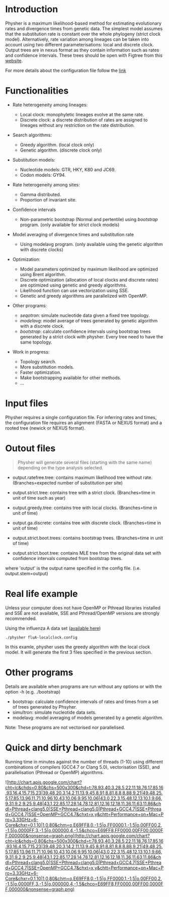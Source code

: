 # Introduction #

Physher is a maximum likelihood-based method for estimating evolutionary rates and divergence times from genetic data. The simplest model assumes that the substitution rate is constant over the whole phylogeny (strict clock model). Alternatively, rate variation among lineages can be taken into account using two different parameterisations: local and discrete clock. Output trees are in nexus format as they contain information such as rates and confidence intervals. These trees should be open with Figtree from this [website](http://tree.bio.ed.ac.uk/software/figtree/).

For more details about the configuration file follow the [link](Inputfile.md)


# Functionalities #

  * Rate heterogeneity among lineages:
    * Local clock: monophyletic lineages evolve at the same rate.
    * Discrete clock: a discrete distribution of rates are assigned to lineages without any restriction on the rate distribution.

  * Search algorithms:
    * Greedy algorithm. (local clock only)
    * Genetic algorithm. (discrete clock only)

  * Substitution models:
    * Nucleotide models: GTR, HKY, K80 and JC69.
    * Codon models: GY94.

  * Rate heterogeneity among sites:
    * Gamma distributed.
    * Proportion of invariant site.

  * Confidence intervals
    * Non-parametric bootstrap (Normal and pertentile) using _bootstrap_ program. (only available for strict clock models)

  * Model averaging of divergence times and substitution rate
    * Using modelavg program. (only available using the genetic algorithm with discrete clocks)

  * Optimization:
    * Model parameters optimized by maximum likelihood are optimized using Brent algorithm.
    * Discrete optimization (allocation of local clocks and discrete rates) are optimized using genetic and greedy algorithms.
    * Likelihood function can use vectorization using SSE.
    * Genetic and greedy algorithms are parallelized with OpenMP.

  * Other programs:
    * _seqotron_: simulate nucleotide data given a fixed tree topology.
    * _modelavg_: model average of trees generated by genetic algorithm with a discrete clock.
    * _bootstrap_: calculate confidence intervals using bootstrap trees generated by a strict clock with physher. Every tree need to have the same topology.

  * Work in progress:
    * Topology search.
    * More substitution models.
    * Faster optimization.
    * Make bootstrapping available for other methods.
    * ...

# Input files #
Physher requires a single configuration file.
For inferring rates and times, the configuration file requires an alignment (FASTA or NEXUS format) and a rooted tree (newick or NEXUS format).

# Outout files #

> Physher will generate several files (starting with the same name) depending on the type analysis selected.

  * output.ratefree.tree: contains maximum likelihood tree without rate. (Branches=expected number of substitution per site)

  * output.strict.tree: contains tree with a strict clock. (Branches=time in unit of time such as year)

  * output.greedy.tree: contains tree with local clocks. (Branches=time in unit of time)

  * output.ga.discrete: contains tree with discrete clock. (Branches=time in unit of time)

  * output.strict.boot.trees: contains bootstrap trees. (Branches=time in unit of time)

  * output.strict.boot.tree: contains MLE tree from the original data set with confidence intervals computed from bootstrap trees.

where 'output' is the output name specified in the config file. (i.e. output.stem=output)


# Real life example #

Unless your computer does not have OpenMP or Pthread libraries installed and SSE are not available, SSE and Pthread/OpenMP versions are strongly recommended.

Using the influenza A data set ([available here](https://drive.google.com/folderview?id=0B1fZePvFRVeBemNjUE4zZWdPVVU&usp=sharing/fluA.zip))

`./physher fluA-localclock.config`

In this examle, physher uses the greedy algorithm with the local clock model. It will generate the first 3 files specified in the previous section.


# Other programs #
Details are available when programs are run without any options or with the option -h (e.g. ./bootstrap)
  * bootstrap: calculate confidence intervals of rates and times from a set of trees generated by Phsyher.
  * simultron: simulate nucleotide data sets.
  * modelavg: model averaging of models generated by a genetic algorithm.

Note: These programs are not vectorised nor parallelised.

<a href='Hidden comment: 
http://chart.apis.google.com/chart?cht=bhs&chd=t:86,68,62,59,55,51&chs=300x200&chxl=0:|0wins|25wins|50wins|75wins|100wins|1:|Rickoos|Reefer|MekaDragon|spoonbeast|Aliboy|pb&chxt=x,y&nonsense=something_that_ends_with.png
'></a>

# Quick and dirty benchmark #
Running time in minutes against the number of threads (1-10) using different combinations of compilers (GCC4.7 or Clang 5.0), vectorisation (SSE), and parallelisation (Pthread or OpenMP) algorithms.


![http://chart.apis.google.com/chart?cht=lc&chds=0,80&chs=500x300&chd=t:78.93,40.3,28.5,22.11,18.76,17.85,16.93,16.4,15.7,15.23|39.48,20.3,14.2,11.13,9.45,8.91,8.81,8.8,8.88,9.21|49.48,25.5,17.85,13.96,11.71,10.96,10.43,10.06,9.95,10.06|43.0,22.3,15.48,12.13,10.1,9.66,9.31,9.2,9.25,9.48|43.1,22.85,17.28,14.78,12.81,12.16,12.18,11.36,11.63,11.86&chdl=Pthread+clang5.0|SSE+Pthread+clang5.0|Pthread+GCC4.7|SSE+Pthread+GCC4.7|SSE+OpenMP+GCC4.7&chxt=x,y&chtt=Performance+on+Mac+Pro+3.33GHz+6-Core&chxr=0,1,10|1,0,80&chm=o,E69FF8,0,-1,5|o,FF0000,1,-1,5|o,00FF00,2,-1,5|o,0000FF,3,-1,5|o,000000,4,-1,5&chco=E69FF8,FF0000,00FF00,0000FF,000000&nonsense=graph.png](http://chart.apis.google.com/chart?cht=lc&chds=0,80&chs=500x300&chd=t:78.93,40.3,28.5,22.11,18.76,17.85,16.93,16.4,15.7,15.23|39.48,20.3,14.2,11.13,9.45,8.91,8.81,8.8,8.88,9.21|49.48,25.5,17.85,13.96,11.71,10.96,10.43,10.06,9.95,10.06|43.0,22.3,15.48,12.13,10.1,9.66,9.31,9.2,9.25,9.48|43.1,22.85,17.28,14.78,12.81,12.16,12.18,11.36,11.63,11.86&chdl=Pthread+clang5.0|SSE+Pthread+clang5.0|Pthread+GCC4.7|SSE+Pthread+GCC4.7|SSE+OpenMP+GCC4.7&chxt=x,y&chtt=Performance+on+Mac+Pro+3.33GHz+6-Core&chxr=0,1,10|1,0,80&chm=o,E69FF8,0,-1,5|o,FF0000,1,-1,5|o,00FF00,2,-1,5|o,0000FF,3,-1,5|o,000000,4,-1,5&chco=E69FF8,FF0000,00FF00,0000FF,000000&nonsense=graph.png)